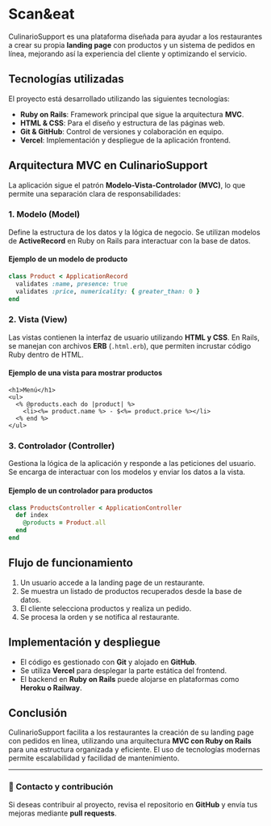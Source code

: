 # Scan&eat

CulinarioSupport es una plataforma diseñada para ayudar a los restaurantes a crear su propia **landing page** con productos y un sistema de pedidos en línea, mejorando así la experiencia del cliente y optimizando el servicio.

## Tecnologías utilizadas

El proyecto está desarrollado utilizando las siguientes tecnologías:

- **Ruby on Rails**: Framework principal que sigue la arquitectura **MVC**.
- **HTML & CSS**: Para el diseño y estructura de las páginas web.
- **Git & GitHub**: Control de versiones y colaboración en equipo.
- **Vercel**: Implementación y despliegue de la aplicación frontend.

## Arquitectura MVC en CulinarioSupport

La aplicación sigue el patrón **Modelo-Vista-Controlador (MVC)**, lo que permite una separación clara de responsabilidades:

### **1. Modelo (Model)**
Define la estructura de los datos y la lógica de negocio. Se utilizan modelos de **ActiveRecord** en Ruby on Rails para interactuar con la base de datos.

#### **Ejemplo de un modelo de producto**
```ruby
class Product < ApplicationRecord
  validates :name, presence: true
  validates :price, numericality: { greater_than: 0 }
end
```

### **2. Vista (View)**
Las vistas contienen la interfaz de usuario utilizando **HTML y CSS**. En Rails, se manejan con archivos **ERB** (`.html.erb`), que permiten incrustar código Ruby dentro de HTML.

#### **Ejemplo de una vista para mostrar productos**
```erb
<h1>Menú</h1>
<ul>
  <% @products.each do |product| %>
    <li><%= product.name %> - $<%= product.price %></li>
  <% end %>
</ul>
```

### **3. Controlador (Controller)**
Gestiona la lógica de la aplicación y responde a las peticiones del usuario. Se encarga de interactuar con los modelos y enviar los datos a la vista.

#### **Ejemplo de un controlador para productos**
```ruby
class ProductsController < ApplicationController
  def index
    @products = Product.all
  end
end
```

## Flujo de funcionamiento

1. Un usuario accede a la landing page de un restaurante.
2. Se muestra un listado de productos recuperados desde la base de datos.
3. El cliente selecciona productos y realiza un pedido.
4. Se procesa la orden y se notifica al restaurante.

## Implementación y despliegue

- El código es gestionado con **Git** y alojado en **GitHub**.
- Se utiliza **Vercel** para desplegar la parte estática del frontend.
- El backend en **Ruby on Rails** puede alojarse en plataformas como **Heroku o Railway**.

## Conclusión

CulinarioSupport facilita a los restaurantes la creación de su landing page con pedidos en línea, utilizando una arquitectura **MVC con Ruby on Rails** para una estructura organizada y eficiente. El uso de tecnologías modernas permite escalabilidad y facilidad de mantenimiento.

---

### 📌 Contacto y contribución
Si deseas contribuir al proyecto, revisa el repositorio en **GitHub** y envía tus mejoras mediante **pull requests**.
